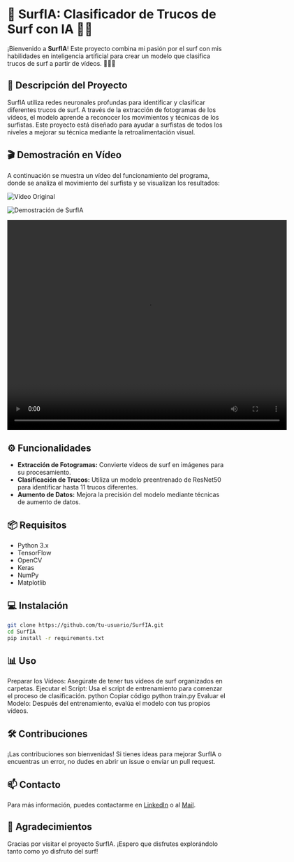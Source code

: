 # 🌊 SurfIA: Clasificador de Trucos de Surf con IA 🏄‍♂️

¡Bienvenido a **SurfIA**! Este proyecto combina mi pasión por el surf con mis habilidades en inteligencia artificial para crear un modelo que clasifica trucos de surf a partir de vídeos. 🎥🏄‍♀️

## 🚀 Descripción del Proyecto

SurfIA utiliza redes neuronales profundas para identificar y clasificar diferentes trucos de surf. A través de la extracción de fotogramas de los vídeos, el modelo aprende a reconocer los movimientos y técnicas de los surfistas. Este proyecto está diseñado para ayudar a surfistas de todos los niveles a mejorar su técnica mediante la retroalimentación visual.

## 🎬 Demostración en Vídeo

A continuación se muestra un vídeo del funcionamiento del programa, donde se analiza el movimiento del surfista y se visualizan los resultados:

![Vídeo Original](https://github.com/user-attachments/assets/6f1566d4-fd05-44de-ad7a-0ce4faca224f)

![Demostración de SurfIA](https://github.com/user-attachments/assets/d5fac092-c5ae-4ffe-92ea-40ba1edbabf4)

<video width="640" height="480" controls loop>
    <source src="ruta_al_video.mp4" type="video/mp4">
    Tu navegador no soporta la reproducción de vídeos.
</video>

## ⚙️ Funcionalidades

- **Extracción de Fotogramas:** Convierte vídeos de surf en imágenes para su procesamiento.
- **Clasificación de Trucos:** Utiliza un modelo preentrenado de ResNet50 para identificar hasta 11 trucos diferentes.
- **Aumento de Datos:** Mejora la precisión del modelo mediante técnicas de aumento de datos.

## 📦 Requisitos

- Python 3.x
- TensorFlow
- OpenCV
- Keras
- NumPy
- Matplotlib

## 💻 Instalación

```bash
git clone https://github.com/tu-usuario/SurfIA.git
cd SurfIA
pip install -r requirements.txt

```
## 📊 Uso
Preparar los Vídeos: Asegúrate de tener tus vídeos de surf organizados en carpetas.
Ejecutar el Script: Usa el script de entrenamiento para comenzar el proceso de clasificación.
python
Copiar código
python train.py
Evaluar el Modelo: Después del entrenamiento, evalúa el modelo con tus propios vídeos.

## 🛠️ Contribuciones
¡Las contribuciones son bienvenidas! Si tienes ideas para mejorar SurfIA o encuentras un error, no dudes en abrir un issue o enviar un pull request.

## 📫 Contacto
Para más información, puedes contactarme en [LinkedIn](https://www.linkedin.com/in/yeray-hernandez-bethencourt/) o al [Mail](mailto:yera_hb@hotmail.es).

## 🌟 Agradecimientos
Gracias por visitar el proyecto SurfIA. ¡Espero que disfrutes explorándolo tanto como yo disfruto del surf!

